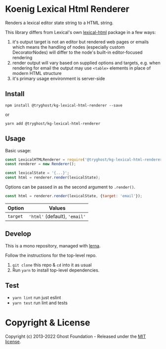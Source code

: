 # Koenig Lexical Html Renderer

Renders a lexical editor state string to a HTML string.

This library differs from Lexical's own [lexical-html](https://github.com/facebook/lexical/tree/main/packages/lexical-html) package in a few ways:

1. it's output target is not an editor but rendered web pages or emails which means the handling of nodes (especially custom DecoratorNodes) will differ to the node's built-in editor-focused rendering
2. render output will vary based on supplied options and targets, e.g. when rendering for email the output may use `<table>` elements in place of modern HTML structure
3. it's primary usage environment is server-side

## Install

`npm install @tryghost/kg-lexical-html-renderer --save`

or

`yarn add @tryghost/kg-lexical-html-renderer`


## Usage

Basic usage:

```js
const LexicalHTMLRenderer = require('@tryghost/kg-lexical-html-renderer');
const renderer = new Renderer();

const lexicalState = '{...}';
const html = renderer.render(lexicalState);
```

Options can be passed in as the second argument to `.render()`.

```js
const html = renderer.render(lexicalState, {target: 'email'});
```

| Option   | Values |
| -------- | ------ |
| `target` | `'html'` (default), `'email'` |

## Develop

This is a mono repository, managed with [lerna](https://lernajs.io/).

Follow the instructions for the top-level repo.
1. `git clone` this repo & `cd` into it as usual
2. Run `yarn` to install top-level dependencies.


## Test

- `yarn lint` run just eslint
- `yarn test` run lint and tests





# Copyright & License

Copyright (c) 2013-2022 Ghost Foundation - Released under the [MIT license](LICENSE).
